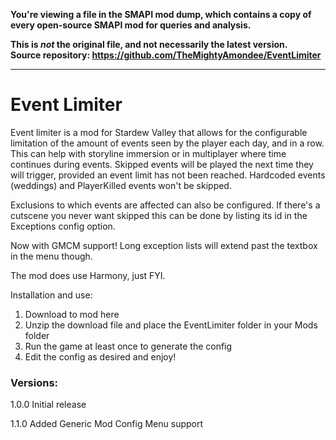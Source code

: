 **You're viewing a file in the SMAPI mod dump, which contains a copy of every open-source SMAPI mod
for queries and analysis.**

**This is _not_ the original file, and not necessarily the latest version.**  
**Source repository: https://github.com/TheMightyAmondee/EventLimiter**

----

# Event Limiter

Event limiter is a mod for Stardew Valley that allows for the configurable limitation of the amount of events seen by the player each day, and in a row. 
This can help with storyline immersion or in multiplayer where time continues during events. 
Skipped events will be played the next time they will trigger, provided an event limit has not been reached.
Hardcoded events (weddings) and PlayerKilled events won't be skipped.

Exclusions to which events are affected can also be configured. If there's a cutscene you never want skipped this can be done by listing its id in the Exceptions config option.

Now with GMCM support! Long exception lists will extend past the textbox in the menu though.

The mod does use Harmony, just FYI.

Installation and use:
1. Download to mod here
2. Unzip the download file and place the EventLimiter folder in your Mods folder
3. Run the game at least once to generate the config
4. Edit the config as desired and enjoy!

### Versions: ###
1.0.0 Initial release

1.1.0 Added Generic Mod Config Menu support
